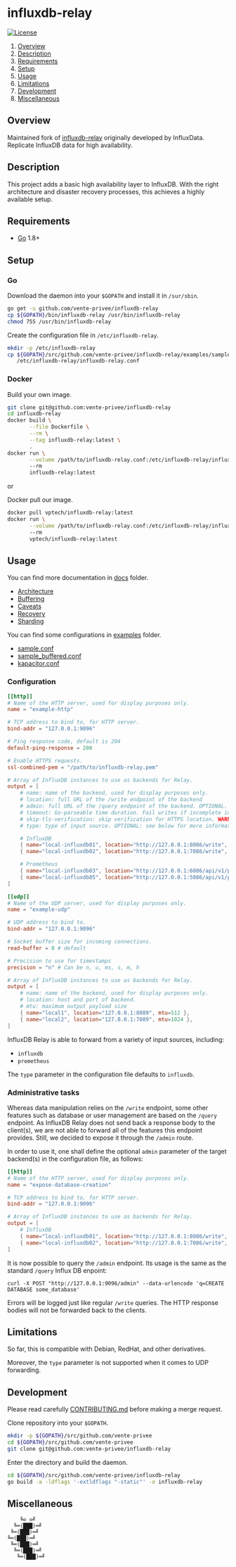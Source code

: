 # influxdb-relay

[![License][license-img]][license-href]

1. [Overview](#overview)
2. [Description](#description)
3. [Requirements](#requirements)
4. [Setup](#setup)
5. [Usage](#usage)
6. [Limitations](#limitations)
7. [Development](#development)
8. [Miscellaneous](#miscellaneous)

## Overview

Maintained fork of [influxdb-relay][overview-href] originally developed by
InfluxData. Replicate InfluxDB data for high availability.

## Description

This project adds a basic high availability layer to InfluxDB. With the right
architecture and disaster recovery processes, this achieves a highly available
setup.

## Requirements

- [Go](https://golang.org/doc/install) 1.8+

## Setup

### Go

Download the daemon into your `$GOPATH` and install it in `/sur/sbin`.

```sh
go get -u github.com/vente-privee/influxdb-relay
cp ${GOPATH}/bin/influxdb-relay /usr/bin/influxdb-relay
chmod 755 /usr/bin/influxdb-relay
```

Create the configuration file in `/etc/influxdb-relay`.

```sh
mkdir -p /etc/influxdb-relay
cp ${GOPATH}/src/github.com/vente-privee/influxdb-relay/examples/sample.conf \
   /etc/influxdb-relay/influxdb-relay.conf
```

### Docker

Build your own image.

```sh
git clone git@github.com:vente-privee/influxdb-relay
cd influxdb-relay
docker build \
       --file Dockerfile \
       --rm \
       --tag influxdb-relay:latest \
       .
docker run \
       --volume /path/to/influxdb-relay.conf:/etc/influxdb-relay/influxdb-relay.conf
       --rm
       influxdb-relay:latest
```

or

Docker pull our image.

```sh
docker pull vptech/influxdb-relay:latest
docker run \
       --volume /path/to/influxdb-relay.conf:/etc/influxdb-relay/influxdb-relay.conf
       --rm
       vptech/influxdb-relay:latest
```

## Usage

You can find more documentation in [docs](docs) folder.

* [Architecture](docs/architecture.md)
* [Buffering](docs/buffering.md)
* [Caveats](docs/caveats.md)
* [Recovery](docs/recovery.md)
* [Sharding](docs/sharding.md)

You can find some configurations in [examples](examples) folder.

* [sample.conf](examples/sample.conf)
* [sample_buffered.conf](examples/sample_buffered.conf)
* [kapacitor.conf](examples/kapacitor.conf)

### Configuration

```toml
[[http]]
# Name of the HTTP server, used for display purposes only.
name = "example-http"

# TCP address to bind to, for HTTP server.
bind-addr = "127.0.0.1:9096"

# Ping response code, default is 204
default-ping-response = 200

# Enable HTTPS requests.
ssl-combined-pem = "/path/to/influxdb-relay.pem"

# Array of InfluxDB instances to use as backends for Relay.
output = [
    # name: name of the backend, used for display purposes only.
    # location: full URL of the /write endpoint of the backend
    # admin: full URL of the /query endpoint of the backend. OPTIONAL.
    # timeout: Go-parseable time duration. Fail writes if incomplete in this time.
    # skip-tls-verification: skip verification for HTTPS location. WARNING: it's insecure. Don't use in production.
    # type: type of input source. OPTIONAL: see below for more information.

    # InfluxDB
    { name="local-influxdb01", location="http://127.0.0.1:8086/write", timeout="10s", type="influxdb" },
    { name="local-influxdb02", location="http://127.0.0.1:7086/write", timeout="10s", type="influxdb" },

    # Prometheus
    { name="local-influxdb03", location="http://127.0.0.1:6086/api/v1/prom/write", timeout="10s", type="prometheus" },
    { name="local-influxdb05", location="http://127.0.0.1:5086/api/v1/prom/write", timeout="10s", type="prometheus" },
]

[[udp]]
# Name of the UDP server, used for display purposes only.
name = "example-udp"

# UDP address to bind to.
bind-addr = "127.0.0.1:9096"

# Socket buffer size for incoming connections.
read-buffer = 0 # default

# Precision to use for timestamps
precision = "n" # Can be n, u, ms, s, m, h

# Array of InfluxDB instances to use as backends for Relay.
output = [
    # name: name of the backend, used for display purposes only.
    # location: host and port of backend.
    # mtu: maximum output payload size
    { name="local1", location="127.0.0.1:8089", mtu=512 },
    { name="local2", location="127.0.0.1:7089", mtu=1024 },
]
```

InfluxDB Relay is able to forward from a variety of input sources, including:

* `influxdb`
* `prometheus`

The `type` parameter in the configuration file defaults to `influxdb`.

### Administrative tasks

Whereas data manipulation relies on the `/write` endpoint, some other features
such as database or user management are based on the `/query` endpoint. As
InfluxDB Relay does not send back a response body to the client(s), we are not
able to forward all of the features this endpoint provides. Still, we decided
to expose it through the `/admin` route.

In order to use it, one shall define the optional `admin` parameter of the
target backend(s) in the configuration file, as follows:

```toml
[[http]]
# Name of the HTTP server, used for display purposes only.
name = "expose-database-creation"

# TCP address to bind to, for HTTP server.
bind-addr = "127.0.0.1:9096"

# Array of InfluxDB instances to use as backends for Relay.
output = [
    # InfluxDB
    { name="local-influxdb01", location="http://127.0.0.1:8086/write", admin="http://127.0.0.1:8086/query", type="influxdb" },
    { name="local-influxdb02", location="http://127.0.0.1:7086/write", admin="http://127.0.0.1:7086/query", type="influxdb" },
]
```

It is now possible to query the `/admin` endpoint. Its usage is the same as the
standard `/query` Influx DB enpoint:

```
curl -X POST "http://127.0.0.1:9096/admin" --data-urlencode 'q=CREATE DATABASE some_database'
```

Errors will be logged just like regular `/write` queries. The HTTP response
bodies will not be forwarded back to the clients.

## Limitations

So far, this is compatible with Debian, RedHat, and other derivatives.

Moreover, the `type` parameter is not supported when it comes to UDP forwarding.

## Development

Please read carefully [CONTRIBUTING.md][contribute-href] before making a merge
request.

Clone repository into your `$GOPATH`.

```sh
mkdir -p ${GOPATH}/src/github.com/vente-privee
cd ${GOPATH}/src/github.com/vente-privee
git clone git@github.com:vente-privee/influxdb-relay
```

Enter the directory and build the daemon.

```sh
cd ${GOPATH}/src/github.com/vente-privee/influxdb-relay
go build -a -ldflags '-extldflags "-static"' -o influxdb-relay
```

## Miscellaneous

```
    ╚⊙ ⊙╝
  ╚═(███)═╝
 ╚═(███)═╝
╚═(███)═╝
 ╚═(███)═╝
  ╚═(███)═╝
   ╚═(███)═╝
```

[license-img]: https://img.shields.io/badge/license-MIT-blue.svg
[license-href]: LICENSE
[overview-href]: https://github.com/influxdata/influxdb-relay
[contribute-href]: CONTRIBUTING.md

